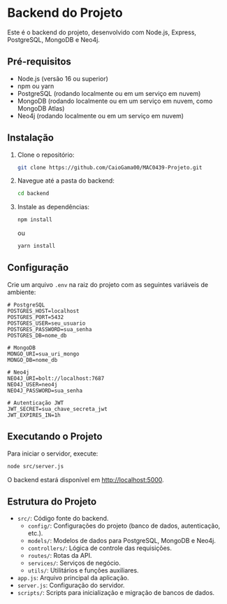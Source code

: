 # Backend do Projeto

Este é o backend do projeto, desenvolvido com Node.js, Express, PostgreSQL, MongoDB e Neo4j.

## Pré-requisitos

- Node.js (versão 16 ou superior)
- npm ou yarn
- PostgreSQL (rodando localmente ou em um serviço em nuvem)
- MongoDB (rodando localmente ou em um serviço em nuvem, como MongoDB Atlas)
- Neo4j (rodando localmente ou em um serviço em nuvem)

## Instalação

1. Clone o repositório:

   ```bash
   git clone https://github.com/CaioGama00/MAC0439-Projeto.git
   ```

2. Navegue até a pasta do backend:

   ```bash
   cd backend
   ```

3. Instale as dependências:

   ```bash
   npm install
   ```
   ou
   
   ```bash
   yarn install
   ```

## Configuração

Crie um arquivo `.env` na raiz do projeto com as seguintes variáveis de ambiente:

```plaintext
# PostgreSQL
POSTGRES_HOST=localhost
POSTGRES_PORT=5432
POSTGRES_USER=seu_usuario
POSTGRES_PASSWORD=sua_senha
POSTGRES_DB=nome_db

# MongoDB
MONGO_URI=sua_uri_mongo
MONGO_DB=nome_db

# Neo4j
NEO4J_URI=bolt://localhost:7687
NEO4J_USER=neo4j
NEO4J_PASSWORD=sua_senha

# Autenticação JWT
JWT_SECRET=sua_chave_secreta_jwt
JWT_EXPIRES_IN=1h
```

## Executando o Projeto

Para iniciar o servidor, execute:

```bash
node src/server.js
```

O backend estará disponível em [http://localhost:5000](http://localhost:5000).

## Estrutura do Projeto

- `src/`: Código fonte do backend.
  - `config/`: Configurações do projeto (banco de dados, autenticação, etc.).
  - `models/`: Modelos de dados para PostgreSQL, MongoDB e Neo4j.
  - `controllers/`: Lógica de controle das requisições.
  - `routes/`: Rotas da API.
  - `services/`: Serviços de negócio.
  - `utils/`: Utilitários e funções auxiliares.
- `app.js`: Arquivo principal da aplicação.
- `server.js`: Configuração do servidor.
- `scripts/`: Scripts para inicialização e migração de bancos de dados.

